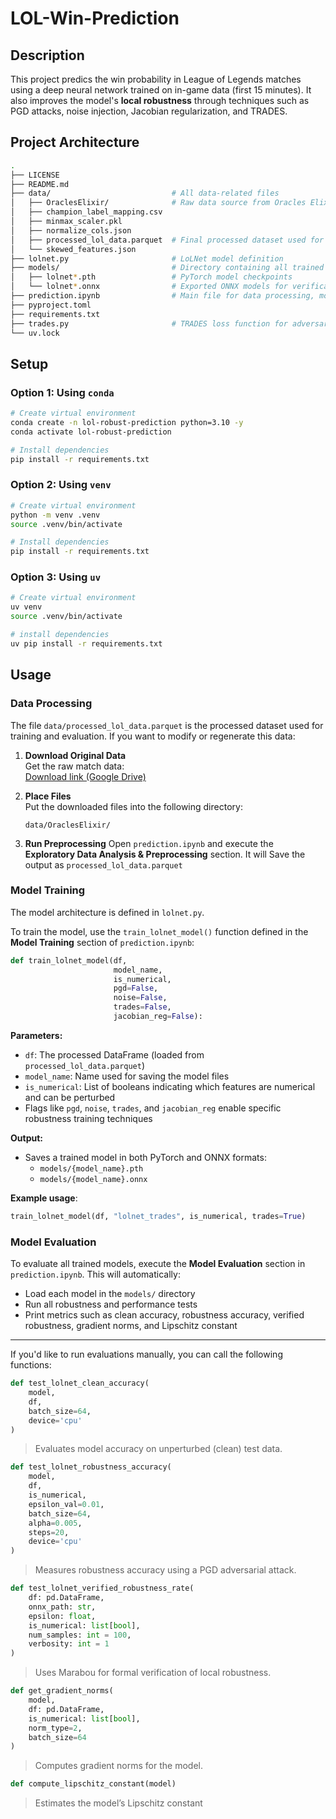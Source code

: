 # LOL-Win-Prediction

## Description

This project predics the win probability in League of Legends matches using a deep neural network trained on in-game data (first 15 minutes). It also improves the model's **local robustness** through techniques such as PGD attacks, noise injection, Jacobian regularization, and TRADES.

## Project Architecture

```bash
.
├── LICENSE
├── README.md
├── data/                           # All data-related files
│   ├── OraclesElixir/              # Raw data source from Oracles Elixir
│   ├── champion_label_mapping.csv
│   ├── minmax_scaler.pkl
│   ├── normalize_cols.json
│   ├── processed_lol_data.parquet  # Final processed dataset used for training/evaluation
│   └── skewed_features.json
├── lolnet.py                       # LoLNet model definition
├── models/                         # Directory containing all trained models
│   ├── lolnet*.pth                 # PyTorch model checkpoints
│   └── lolnet*.onnx                # Exported ONNX models for verification
├── prediction.ipynb                # Main file for data processing, model training and model evaluation
├── pyproject.toml
├── requirements.txt
├── trades.py                       # TRADES loss function for adversarial training
└── uv.lock

```

## Setup

### Option 1: Using `conda`

```bash
# Create virtual environment
conda create -n lol-robust-prediction python=3.10 -y
conda activate lol-robust-prediction

# Install dependencies
pip install -r requirements.txt
```

### Option 2: Using `venv`

```bash
# Create virtual environment
python -m venv .venv
source .venv/bin/activate

# Install dependencies
pip install -r requirements.txt
```

### Option 3: Using `uv`

```bash
# Create virtual environment
uv venv
source .venv/bin/activate

# install dependencies
uv pip install -r requirements.txt
```

## Usage

### Data Processing

The file `data/processed_lol_data.parquet` is the processed dataset used for training and evaluation. If you want to modify or regenerate this data:

1. **Download Original Data**  
   Get the raw match data:  
   [Download link (Google Drive)](https://drive.google.com/drive/folders/10oDOO6hE4CTj3n-CYnfsVg1WdM_HDr06?usp=sharing)

2. **Place Files**  
   Put the downloaded files into the following directory:

   ```
   data/OraclesElixir/
   ```

3. **Run Preprocessing**
   Open `prediction.ipynb` and execute the **Exploratory Data Analysis & Preprocessing** section.
   It will Save the output as `processed_lol_data.parquet`

### Model Training

The model architecture is defined in `lolnet.py`.

To train the model, use the `train_lolnet_model()` function defined in the **Model Training** section of `prediction.ipynb`:

```python
def train_lolnet_model(df,
                       model_name,
                       is_numerical,
                       pgd=False,
                       noise=False,
                       trades=False,
                       jacobian_reg=False):
```

**Parameters:**

- `df`: The processed DataFrame (loaded from `processed_lol_data.parquet`)
- `model_name`: Name used for saving the model files
- `is_numerical`: List of booleans indicating which features are numerical and can be perturbed
- Flags like `pgd`, `noise`, `trades`, and `jacobian_reg` enable specific robustness training techniques

**Output:**

- Saves a trained model in both PyTorch and ONNX formats:
  - `models/{model_name}.pth`
  - `models/{model_name}.onnx`

**Example usage**:

```python
train_lolnet_model(df, "lolnet_trades", is_numerical, trades=True)
```

### Model Evaluation

To evaluate all trained models, execute the **Model Evaluation** section in `prediction.ipynb`. This will automatically:

- Load each model in the `models/` directory
- Run all robustness and performance tests
- Print metrics such as clean accuracy, robustness accuracy, verified robustness, gradient norms, and Lipschitz constant

---

If you'd like to run evaluations manually, you can call the following functions:

```python
def test_lolnet_clean_accuracy(
    model,
    df,
    batch_size=64,
    device='cpu'
)
```

> Evaluates model accuracy on unperturbed (clean) test data.

```python
def test_lolnet_robustness_accuracy(
    model,
    df,
    is_numerical,
    epsilon_val=0.01,
    batch_size=64,
    alpha=0.005,
    steps=20,
    device='cpu'
)
```

> Measures robustness accuracy using a PGD adversarial attack.

```python
def test_lolnet_verified_robustness_rate(
    df: pd.DataFrame,
    onnx_path: str,
    epsilon: float,
    is_numerical: list[bool],
    num_samples: int = 100,
    verbosity: int = 1
)
```

> Uses Marabou for formal verification of local robustness.

```python
def get_gradient_norms(
    model,
    df: pd.DataFrame,
    is_numerical: list[bool],
    norm_type=2,
    batch_size=64
)
```

> Computes gradient norms for the model.

```python
def compute_lipschitz_constant(model)
```

> Estimates the model’s Lipschitz constant
